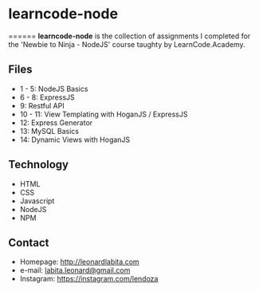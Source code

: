 # learncode-node
======
**learncode-node** is the collection of assignments I completed for the 'Newbie to Ninja - NodeJS' course taughty by LearnCode.Academy.

## Files
* 1 - 5: NodeJS Basics
* 6 - 8: ExpressJS
* 9: Restful API
* 10 - 11: View Templating with HoganJS / ExpressJS
* 12: Express Generator
* 13: MySQL Basics
* 14: Dynamic Views with HoganJS

## Technology
* HTML
* CSS
* Javascript
* NodeJS
* NPM

## Contact

* Homepage: http://leonardlabita.com
* e-mail: labita.leonard@gmail.com
* Instagram: https://instagram.com/lendoza
